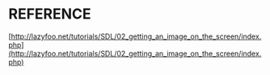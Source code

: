# REFERENCE

[http://lazyfoo.net/tutorials/SDL/02_getting_an_image_on_the_screen/index.php](http://lazyfoo.net/tutorials/SDL/02_getting_an_image_on_the_screen/index.php)
